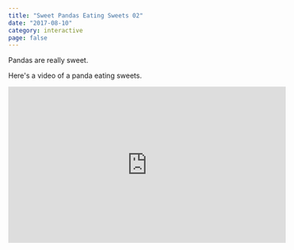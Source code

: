 ```yaml
---
title: "Sweet Pandas Eating Sweets 02"
date: "2017-08-10"
category: interactive
page: false
---
```


Pandas are really sweet.

Here's a video of a panda eating sweets.

<iframe width="560" height="315" src="https://www.youtube.com/embed/4n0xNbfJLR8" frameborder="0" allowfullscreen></iframe>